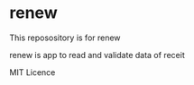 # renew
This reposository is for renew

renew is app to read and validate data of receit

MIT Licence
